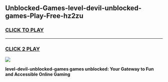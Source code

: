 
## Unblocked-Games-level-devil-unblocked-games-Play-Free-hz2zu
<h3>
<a href="https://premium76.site?title=level-devil-unblocked-games&ref=10A">CLICK TO PLAY</a></h3>
<hr>

<h3>
<a href="https://premium76.site?title=level-devil-unblocked-games&ref=10A">CLICK 2 PLAY</a>
  
</h3>

<a href="https://premium76.site?title=level-devil-unblocked-games&ref=10A"><img src="https://clearcache.store/games.png"></a>


**level-devil-unblocked-games games unblocked: Your Gateway to Fun and Accessible Online Gaming**
